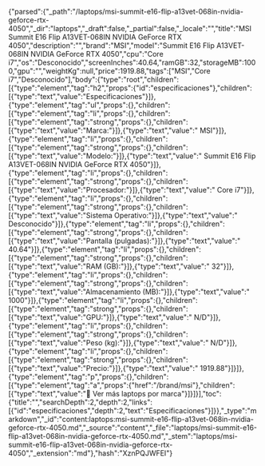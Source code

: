 {"parsed":{"_path":"/laptops/msi-summit-e16-flip-a13vet-068in-nvidia-geforce-rtx-4050","_dir":"laptops","_draft":false,"_partial":false,"_locale":"","title":"MSI Summit E16 Flip A13VET-068IN NVIDIA GeForce RTX 4050","description":"","brand":"MSI","model":"Summit E16 Flip A13VET-068IN NVIDIA GeForce RTX 4050","cpu":"Core i7","os":"Desconocido","screenInches":40.64,"ramGB":32,"storageMB":1000,"gpu":"","weightKg":null,"price":1919.88,"tags":["MSI","Core i7","Desconocido"],"body":{"type":"root","children":[{"type":"element","tag":"h2","props":{"id":"especificaciones"},"children":[{"type":"text","value":"Especificaciones"}]},{"type":"element","tag":"ul","props":{},"children":[{"type":"element","tag":"li","props":{},"children":[{"type":"element","tag":"strong","props":{},"children":[{"type":"text","value":"Marca:"}]},{"type":"text","value":" MSI"}]},{"type":"element","tag":"li","props":{},"children":[{"type":"element","tag":"strong","props":{},"children":[{"type":"text","value":"Modelo:"}]},{"type":"text","value":" Summit E16 Flip A13VET-068IN NVIDIA GeForce RTX 4050"}]},{"type":"element","tag":"li","props":{},"children":[{"type":"element","tag":"strong","props":{},"children":[{"type":"text","value":"Procesador:"}]},{"type":"text","value":" Core i7"}]},{"type":"element","tag":"li","props":{},"children":[{"type":"element","tag":"strong","props":{},"children":[{"type":"text","value":"Sistema Operativo:"}]},{"type":"text","value":" Desconocido"}]},{"type":"element","tag":"li","props":{},"children":[{"type":"element","tag":"strong","props":{},"children":[{"type":"text","value":"Pantalla (pulgadas):"}]},{"type":"text","value":" 40.64"}]},{"type":"element","tag":"li","props":{},"children":[{"type":"element","tag":"strong","props":{},"children":[{"type":"text","value":"RAM (GB):"}]},{"type":"text","value":" 32"}]},{"type":"element","tag":"li","props":{},"children":[{"type":"element","tag":"strong","props":{},"children":[{"type":"text","value":"Almacenamiento (MB):"}]},{"type":"text","value":" 1000"}]},{"type":"element","tag":"li","props":{},"children":[{"type":"element","tag":"strong","props":{},"children":[{"type":"text","value":"GPU:"}]},{"type":"text","value":" N/D"}]},{"type":"element","tag":"li","props":{},"children":[{"type":"element","tag":"strong","props":{},"children":[{"type":"text","value":"Peso (kg):"}]},{"type":"text","value":" N/D"}]},{"type":"element","tag":"li","props":{},"children":[{"type":"element","tag":"strong","props":{},"children":[{"type":"text","value":"Precio:"}]},{"type":"text","value":" 1919.88"}]}]},{"type":"element","tag":"p","props":{},"children":[{"type":"element","tag":"a","props":{"href":"/brand/msi"},"children":[{"type":"text","value":"🚀 Ver más laptops por marca"}]}]}],"toc":{"title":"","searchDepth":2,"depth":2,"links":[{"id":"especificaciones","depth":2,"text":"Especificaciones"}]}},"_type":"markdown","_id":"content:laptops:msi-summit-e16-flip-a13vet-068in-nvidia-geforce-rtx-4050.md","_source":"content","_file":"laptops/msi-summit-e16-flip-a13vet-068in-nvidia-geforce-rtx-4050.md","_stem":"laptops/msi-summit-e16-flip-a13vet-068in-nvidia-geforce-rtx-4050","_extension":"md"},"hash":"XznPQJWFEI"}